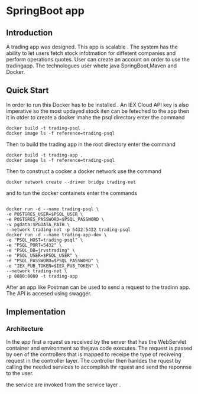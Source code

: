 # SpringBoot app

## Introduction
A trading app was designed. This app is scalable . The system has the ability to let users fetch stock infotmation for diffetent companies and perform operations quotes. User can create an account on order to use the tradingapp. The technologues user whete java SpringBoot,Maven and Docker.

## Quick Start
In order to run this Docker has to be installed . An IEX Cloud API key is also imperative  so the most updayed stock iten can be feteched to the app then it in otder to create a docker imahe the psql directory enter the command

```
docker build -t trading-psql .
docker image ls -f reference=trading-psql
```
Then to build the trading app in the root directory enter the command

```
docker build -t trading-app .
docker image ls -f reference=trading-psql
```

Then to construct a cocker a docker network use the command 

```
docker network create --driver bridge trading-net

```
and to tun the docker containets enter the commands

```

docker run -d --name trading-psql \
-e POSTGRES_USER=$PSQL_USER \
-e POSTGRES_PASSWORD=$PSQL_PASSWORD \
-v pgdata:$PGDATA_PATH \
--network trading-net -p 5432:5432 trading-psql
docker run -d --name trading-app-dev \
-e "PSQL_HOST=trading-psql" \
-e "PSQL_PORT=5432" \
-e "PSQL_DB=jrvstrading" \
-e "PSQL_USER=$PSQL_USER" \
-e "PSQL_PASSWORD=$PSQL_PASSWORD" \
-e "IEX_PUB_TOKEN=$IEX_PUB_TOKEN" \
--network trading-net \
-p 8080:8080 -t trading-app

```

After an app like Postman can be used to send a request to the tradinn app. The API is accesed using swagger.

## Implementation

### Architecture

In the app first a rquest us received by the server that has the WebServlet container and environment so thejava code executes. The request is passed by oen of the controllers that is mapped to receipe the type of reciveing request in the controller layer. The controller then hanldes the rquest by calling the needed services to accomplish thr rquest and send the reponnse to the user.

the service are invoked from the service layer .


